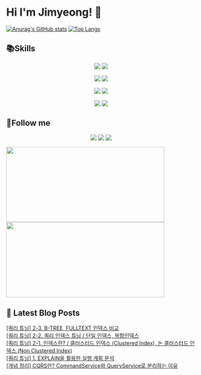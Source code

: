 # Hi I'm Jimyeong! 👋 

[![Anurag's GitHub stats](https://github-readme-stats.vercel.app/api?username=wlaud2000)](https://github.com/anuraghazra/github-readme-stats)
[![Top Langs](https://github-readme-stats.vercel.app/api/top-langs/?username=wlaud2000&layout=compact&hide=r,jupyter%20notebook,c%23&exclude_repo=roharui.github.io)](https://github.com/anuraghazra/github-readme-stats)



## 📚Skills
<!-- https://shields.io/ -->
<!-- <img src="https://img.shields.io/badge/쓰고자하는_텍스트-컬러코드?style=flat-square&logo=simpleicons에서_아이콘이름&logoColor=white"/></a> -->

<p align="center">
    <img src="https://img.shields.io/badge/Java-F09820?style=flat-square&logo=coffeescript&logoColor=white"/>
    <img src="https://img.shields.io/badge/C-00599C?style=flat-square&logo=c&logoColor=white"/></a>
</p>
<p align="center">
    <img src="https://img.shields.io/badge/Spring boot-6DB33F?style=flat-square&logo=springboot&logoColor=white"/></a>
    <img src="https://img.shields.io/badge/Spring-6DB33F?style=flat-square&logo=spring&logoColor=white"/></a> 
</p>
<p align="center">
    <img src="https://img.shields.io/badge/MariaDB-003545?style=flat-square&logo=mariadb&logoColor=white"/></a>
    <img src="https://img.shields.io/badge/MySQL-4479A1?style=flat-square&logo=mysql&logoColor=white"/></a>
</p>
<p align="center">
    <img src="https://img.shields.io/badge/git-F05032?style=flat-square&logo=git&logoColor=white"/></a>
    <img src="https://img.shields.io/badge/github-181717?style=flat-square&logo=github&logoColor=white"/>
</p>


## 🌈Follow me
<p align="center">
<a href="mailto:kimjim1234550@gmail.com"><img src="https://img.shields.io/badge/Gmail-EA4335?style=flat-square&logo=gmail&logoColor=white"/></a>
<a href="https://www.instagram.com/kjm021221/"><img src="https://img.shields.io/badge/Instagram-E4405F?style=flat-square&logo=instagram&logoColor=white"/></a>
<a href="https://learning-study.tistory.com/"><img src="https://img.shields.io/badge/tistory-000000?style=flat-square&logo=tistory&logoColor=white"/></a>
</p>
<a href="https://github.com/devxb/gitanimals">
  <img
    src="https://render.gitanimals.org/lines/wlaud2000"
    width="420"
    height="200"
  />
</a>

<a href="https://github.com/devxb/gitanimals">
  <img
    src="https://render.gitanimals.org/lines/wlaud2000?pet-id=606297082990016798"
    width="420"
    height="200"
  />
</a>

## 📕 Latest Blog Posts

<a href=https://learning-study.tistory.com/entry/%EC%BF%BC%EB%A6%AC-%ED%8A%9C%EB%8B%9D-2-3-B-TREE-FULLTEXT-%EC%9D%B8%EB%8D%B1%EC%8A%A4-%EB%B9%84%EA%B5%90>[쿼리 튜닝] 2-3. B-TREE, FULLTEXT 인덱스 비교</a></br><a href=https://learning-study.tistory.com/entry/%EC%BF%BC%EB%A6%AC-%ED%8A%9C%EB%8B%9D-2-2-%EC%BF%BC%EB%A6%AC-%EC%9D%B8%EB%8D%B1%EC%8A%A4-%ED%8A%9C%EB%8B%9D-%EB%8B%A8%EC%9D%BC-%EC%9D%B8%EB%8D%B1%EC%8A%A4-%EB%B3%B5%ED%95%A9%EC%9D%B8%EB%8D%B1%EC%8A%A4>[쿼리 튜닝] 2-2. 쿼리 인덱스 튜닝 / 단일 인덱스, 복합인덱스</a></br><a href=https://learning-study.tistory.com/entry/%EC%BF%BC%EB%A6%AC-%ED%8A%9C%EB%8B%9D-%EC%9D%B8%EB%8D%B1%EC%8A%A4%EB%9E%80-%ED%81%B4%EB%9F%AC%EC%8A%A4%ED%84%B0%EB%93%9C-%EC%9D%B8%EB%8D%B1%EC%8A%A4-Clustered-Index-%EB%85%BC-%ED%81%B4%EB%9F%AC%EC%8A%A4%ED%84%B0%EB%93%9C-%EC%9D%B8%EB%8D%B1%EC%8A%A4-Non-Clustered-Index>[쿼리 튜닝] 2-1. 인덱스란? / 클러스터드 인덱스 (Clustered Index), 논 클러스터드 인덱스 (Non Clustered Index)</a></br><a href=https://learning-study.tistory.com/entry/%EC%BF%BC%EB%A6%AC-%ED%8A%9C%EB%8B%9D-EXPLAIN%EC%9D%84-%ED%99%9C%EC%9A%A9%ED%95%9C-%EC%8B%A4%ED%96%89-%EA%B3%84%ED%9A%8D-%EB%B6%84%EC%84%9D>[쿼리 튜닝] 1. EXPLAIN을 활용한 실행 계획 분석</a></br><a href=https://learning-study.tistory.com/entry/%EA%B0%9C%EB%85%90-%EC%A0%95%EB%A6%AC-CQRS%EB%9E%80-CommandService%EC%99%80-QueryService%EB%A1%9C-%EB%B6%84%EB%A6%AC%ED%95%98%EB%8A%94-%EC%9D%B4%EC%9C%A0>[개념 정리] CQRS란? CommandService와 QueryService로 분리하는 이유</a></br>